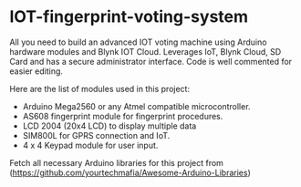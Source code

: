 # IOT-fingerprint-voting-system

All you need to build an advanced IOT voting machine using Arduino hardware modules and Blynk IOT Cloud. Leverages IoT, Blynk Cloud, SD Card and has a secure administrator interface.
Code is well commented for easier editing.

Here are the list of modules used in this project:

* Arduino Mega2560 or any Atmel compatible microcontroller.
* AS608 fingerprint module for fingerprint procedures.
* LCD 2004 (20x4 LCD) to display multiple data
* SIM800L for GPRS connection and IoT.
* 4 x 4 Keypad module for user input.

Fetch all necessary Arduino libraries for this project from (https://github.com/yourtechmafia/Awesome-Arduino-Libraries)
